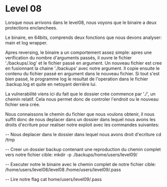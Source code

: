 # Level 08

Lorsque nous arrivons dans le level08, nous voyons que le binaire a deux
protections enclanchees.

Le binaire, en 64bits,  comprends deux fonctions que nous devons analyser: main
et log wrapper.

Apres reversing, le binaire a un comportement assez simple: apres une
verification du nombre d'arguments passés, il ouvre le fichier './backups/.log'
et le fichier passé en argument. Un nouveau fichier est cree en fusionnant la
chaine './backups' avec notre argument. Il copie ensuite le contenu du fichier
passé en argument dans le nouveau fichier. Si tout s'est bien passé, le
programme log le resultat de l'operation dans le fichier .backup.log et quite en
netoyant derriẻre lui.

La vulnerabilité viens ici du fait que le dossier crée commence par './', un
chemin relatif. Cela nous permet donc de controler l'endroit ou le nouveau
fichier sera crée.

Nous connaissons le chemin du fichier que nous voulons obtenir, il nous
suffit donc de nous deplacer dans un dossier dans lequel nous avons les droits
d'ecriture pour realiser notre exploit avec les commandes suivantes:

-- Nous deplacer dans le dossier dans lequel nous avons droit d'ecriture
cd /tmp

-- Creer un dossier backup contenant une reproduction du chemin complet vers
notre fichier cible:
mkdir -p ./backups/home/users/level09/

-- Executer notre le binaire avec le chemin complet de notre fichier cible:
/home/users/level08/level08 /home/users/level09/.pass

-- Lire notre flag
cat home/users/level09/.pass
